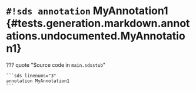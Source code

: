 # `#!sds annotation` MyAnnotation1 {#tests.generation.markdown.annotations.undocumented.MyAnnotation1}

??? quote "Source code in `main.sdsstub`"

    ```sds linenums="3"
    annotation MyAnnotation1
    ```

